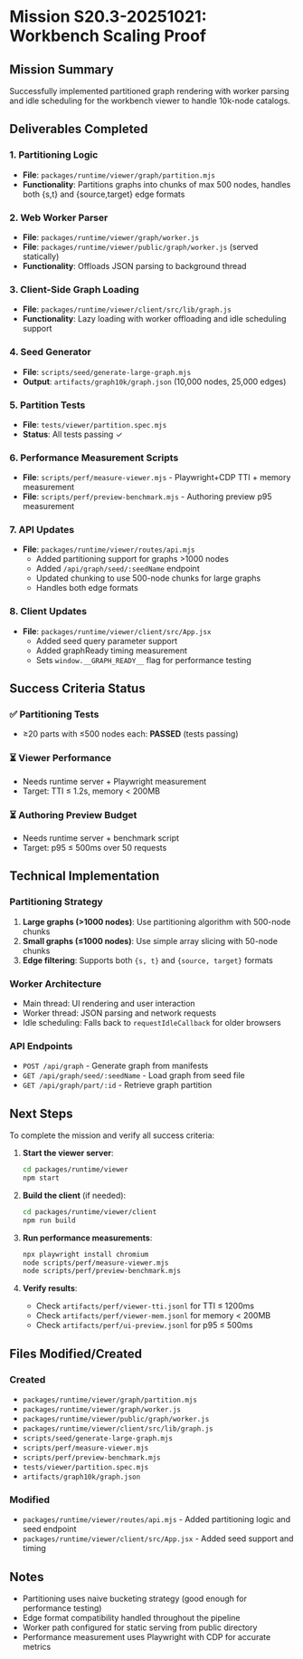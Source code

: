 # Mission S20.3-20251021: Workbench Scaling Proof

## Mission Summary
Successfully implemented partitioned graph rendering with worker parsing and idle scheduling for the workbench viewer to handle 10k-node catalogs.

## Deliverables Completed

### 1. Partitioning Logic
- **File**: `packages/runtime/viewer/graph/partition.mjs`
- **Functionality**: Partitions graphs into chunks of max 500 nodes, handles both {s,t} and {source,target} edge formats

### 2. Web Worker Parser
- **File**: `packages/runtime/viewer/graph/worker.js`
- **File**: `packages/runtime/viewer/public/graph/worker.js` (served statically)
- **Functionality**: Offloads JSON parsing to background thread

### 3. Client-Side Graph Loading
- **File**: `packages/runtime/viewer/client/src/lib/graph.js`
- **Functionality**: Lazy loading with worker offloading and idle scheduling support

### 4. Seed Generator
- **File**: `scripts/seed/generate-large-graph.mjs`
- **Output**: `artifacts/graph10k/graph.json` (10,000 nodes, 25,000 edges)

### 5. Partition Tests
- **File**: `tests/viewer/partition.spec.mjs`
- **Status**: All tests passing ✓

### 6. Performance Measurement Scripts
- **File**: `scripts/perf/measure-viewer.mjs` - Playwright+CDP TTI + memory measurement
- **File**: `scripts/perf/preview-benchmark.mjs` - Authoring preview p95 measurement

### 7. API Updates
- **File**: `packages/runtime/viewer/routes/api.mjs`
  - Added partitioning support for graphs >1000 nodes
  - Added `/api/graph/seed/:seedName` endpoint
  - Updated chunking to use 500-node chunks for large graphs
  - Handles both edge formats

### 8. Client Updates
- **File**: `packages/runtime/viewer/client/src/App.jsx`
  - Added seed query parameter support
  - Added graphReady timing measurement
  - Sets `window.__GRAPH_READY__` flag for performance testing

## Success Criteria Status

### ✅ Partitioning Tests
- ≥20 parts with ≤500 nodes each: **PASSED** (tests passing)

### ⏳ Viewer Performance
- Needs runtime server + Playwright measurement
- Target: TTI ≤ 1.2s, memory < 200MB

### ⏳ Authoring Preview Budget
- Needs runtime server + benchmark script
- Target: p95 ≤ 500ms over 50 requests

## Technical Implementation

### Partitioning Strategy
1. **Large graphs (>1000 nodes)**: Use partitioning algorithm with 500-node chunks
2. **Small graphs (≤1000 nodes)**: Use simple array slicing with 50-node chunks
3. **Edge filtering**: Supports both `{s, t}` and `{source, target}` formats

### Worker Architecture
- Main thread: UI rendering and user interaction
- Worker thread: JSON parsing and network requests
- Idle scheduling: Falls back to `requestIdleCallback` for older browsers

### API Endpoints
- `POST /api/graph` - Generate graph from manifests
- `GET /api/graph/seed/:seedName` - Load graph from seed file
- `GET /api/graph/part/:id` - Retrieve graph partition

## Next Steps

To complete the mission and verify all success criteria:

1. **Start the viewer server**:
   ```bash
   cd packages/runtime/viewer
   npm start
   ```

2. **Build the client** (if needed):
   ```bash
   cd packages/runtime/viewer/client
   npm run build
   ```

3. **Run performance measurements**:
   ```bash
   npx playwright install chromium
   node scripts/perf/measure-viewer.mjs
   node scripts/perf/preview-benchmark.mjs
   ```

4. **Verify results**:
   - Check `artifacts/perf/viewer-tti.jsonl` for TTI ≤ 1200ms
   - Check `artifacts/perf/viewer-mem.jsonl` for memory < 200MB
   - Check `artifacts/perf/ui-preview.jsonl` for p95 ≤ 500ms

## Files Modified/Created

### Created
- `packages/runtime/viewer/graph/partition.mjs`
- `packages/runtime/viewer/graph/worker.js`
- `packages/runtime/viewer/public/graph/worker.js`
- `packages/runtime/viewer/client/src/lib/graph.js`
- `scripts/seed/generate-large-graph.mjs`
- `scripts/perf/measure-viewer.mjs`
- `scripts/perf/preview-benchmark.mjs`
- `tests/viewer/partition.spec.mjs`
- `artifacts/graph10k/graph.json`

### Modified
- `packages/runtime/viewer/routes/api.mjs` - Added partitioning logic and seed endpoint
- `packages/runtime/viewer/client/src/App.jsx` - Added seed support and timing

## Notes

- Partitioning uses naive bucketing strategy (good enough for performance testing)
- Edge format compatibility handled throughout the pipeline
- Worker path configured for static serving from public directory
- Performance measurement uses Playwright with CDP for accurate metrics

